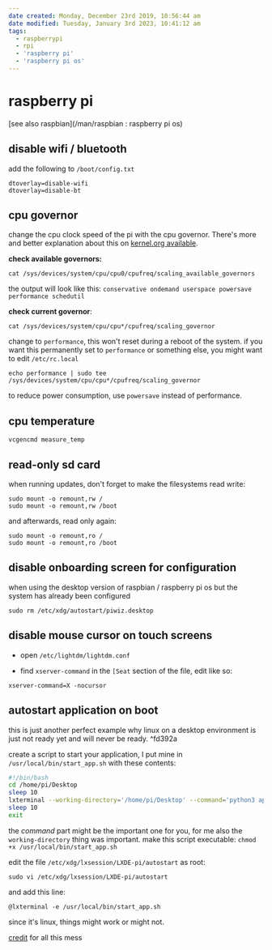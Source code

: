```yaml
---
date created: Monday, December 23rd 2019, 10:56:44 am
date modified: Tuesday, January 3rd 2023, 10:41:12 am
tags:
  - raspberrypi
  - rpi
  - 'raspberry pi'
  - 'raspberry pi os'
---
```


# raspberry pi

[see also raspbian](/man/raspbian : raspberry pi os)

## disable wifi / bluetooth

add the following to `/boot/config.txt`

```
dtoverlay=disable-wifi
dtoverlay=disable-bt
```

## cpu governor

change the cpu clock speed of the pi with the cpu governor. There's more and better explanation about this on [kernel.org available](https://www.kernel.org/doc/Documentation/cpu-freq/governors.txt).

**check available governors:**

```shell
cat /sys/devices/system/cpu/cpu0/cpufreq/scaling_available_governors
```

the output will look like this: `conservative ondemand userspace powersave performance schedutil`

**check current governor**:

```shell
cat /sys/devices/system/cpu/cpu*/cpufreq/scaling_governor
```

change to `performance`, this won't reset during a reboot of the system. if you want this permanently set to `performance` or something else, you might want to edit `/etc/rc.local`

```shell
echo performance | sudo tee /sys/devices/system/cpu/cpu*/cpufreq/scaling_governor
```

to reduce power consumption, use `powersave` instead of performance.

## cpu temperature

```shell
vcgencmd measure_temp
```

## read-only sd card

when running updates, don't forget to make the filesystems read write:

```shell
sudo mount -o remount,rw /
sudo mount -o remount,rw /boot
```

and afterwards, read only again:

```shell
sudo mount -o remount,ro /
sudo mount -o remount,ro /boot
```

## disable onboarding screen for configuration

when using the desktop version of raspbian / raspberry pi os but the system has already been configured

```shell
sudo rm /etc/xdg/autostart/piwiz.desktop
```

## disable mouse cursor on touch screens

* open `/etc/lightdm/lightdm.conf`

* find `xserver-command` in the `[Seat` section of the file, edit like so:

```shell
xserver-command=X -nocursor
```

## autostart application on boot

this is just another perfect example why linux on a desktop environment is just not ready yet and will never be ready. ^fd392a

create a script to start your application, I put mine in `/usr/local/bin/start_app.sh` with these contents:

```bash
#!/bin/bash
cd /home/pi/Desktop
sleep 10
lxterminal --working-directory='/home/pi/Desktop' --command='python3 application.py' -t 'pos'
sleep 10
exit
```

the *command* part might be the important one for you, for me also the `working-directory` thing was important. make this script executable: `chmod +x /usr/local/bin/start_app.sh`

edit the file `/etc/xdg/lxsession/LXDE-pi/autostart` as root:

```shell
sudo vi /etc/xdg/lxsession/LXDE-pi/autostart
```

and add this line:

```
@lxterminal -e /usr/local/bin/start_app.sh
```

since it's linux, things might work or might not.

[credit](https://raspberrypi.stackexchange.com/a/112365) for all this mess
